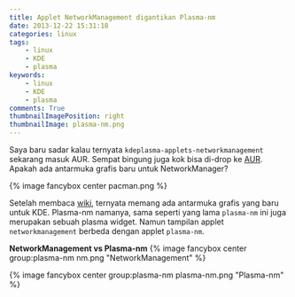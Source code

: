 ```yaml
---
title: Applet NetworkManagement digantikan Plasma-nm
date: 2013-12-22 15:31:18
categories: linux
tags:
    - linux
    - KDE
    - plasma
keywords:
    - linux
    - KDE
    - plasma
comments: True
thumbnailImagePosition: right
thumbnailImage: plasma-nm.png
---
```


Saya baru sadar kalau ternyata `kdeplasma-applets-networkmanagement` sekarang masuk AUR. Sempat bingung juga kok bisa di-drop ke [AUR](https://aur.archlinux.org/packages/kdeplasma-applets-networkmanagement/). Apakah ada antarmuka grafis baru untuk NetworkManager?
<!-- more -->

{% image fancybox center pacman.png %}

Setelah membaca [wiki](https://wiki.archlinux.org/index.php/NetworkManager#KDE_Plasma), ternyata memang ada antarmuka grafis yang baru untuk KDE. Plasma-nm namanya, sama seperti yang lama `plasma-nm` ini juga merupakan sebuah plasma widget. Namun tampilan applet `networkmanagement` berbeda dengan applet `plasma-nm`.

**NetworkManagement vs Plasma-nm**
{% image fancybox center group:plasma-nm nm.png "NetworkManagement" %}

{% image fancybox center group:plasma-nm plasma-nm.png "Plasma-nm" %}
